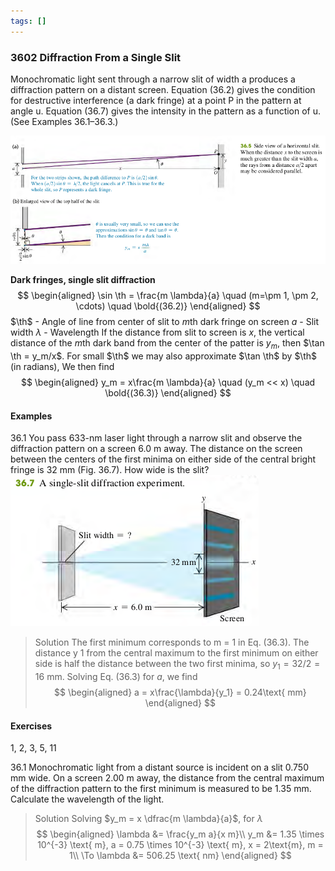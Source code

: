```yaml
---
tags: []
---
```


### 3602 Diffraction From a Single Slit
Monochromatic light sent through a narrow slit of width a produces a diffraction pattern on a distant screen. Equation (36.2) gives the condition for destructive interference (a dark fringe) at a point P in the pattern at angle u. Equation (36.7) gives the intensity in the pattern as a function of u. (See Examples 36.1–36.3.)

![Graph](../assets/36_05.png)

**Dark fringes, single slit diffraction**
$$
\begin{aligned}
\sin \th = \frac{m \lambda}{a} \quad (m=\pm 1, \pm 2, \cdots) \quad \bold{(36.2)}
\end{aligned}
$$
$\th$ - Angle of line from center of slit to *m*th dark fringe on screen
$a$ - Slit width
$\lambda$ - Wavelength
If the distance from slit to screen is $x$, the vertical distance of the *m*th dark band from the center of the patter is $y_m$, then $\tan \th = y_m/x$. For small $\th$ we may also approximate $\tan \th$ by $\th$ (in radians), We then find
$$
\begin{aligned}
y_m = x\frac{m \lambda}{a} \quad (y_m << x) \quad \bold{(36.3)}
\end{aligned}
$$

#### Examples
36.1  You pass 633-nm laser light through a narrow slit and observe the diffraction pattern on a screen 6.0 m away. The distance on the screen between the centers of the first minima on either side of the central bright fringe is 32 mm (Fig. 36.7). How wide is the slit?
![Graph](../assets/36_07.png)
>Solution
The first minimum corresponds to m = 1 in Eq. (36.3). The distance y 1 from the central maximum to the first minimum on either side is half the distance between the two first minima, so $y_1 = 32/2= 16$ mm. Solving Eq. (36.3) for $a$, we find
$$
\begin{aligned}
a = x\frac{\lambda}{y_1} = 0.24\text{ mm}
\end{aligned}
$$

#### Exercises
1, 2, 3, 5, 11

36.1 Monochromatic light from a distant source is incident on a slit 0.750 mm wide. On a screen 2.00 m away, the distance from the central maximum of the diffraction pattern to the first minimum is measured to be 1.35 mm. Calculate the wavelength of the light.
>Solution
Solving $y_m = x \dfrac{m \lambda}{a}$, for $\lambda$
$$
\begin{aligned}
\lambda &= \frac{y_m a}{x m}\\
y_m &= 1.35 \times 10^{-3} \text{ m}, a = 0.75 \times 10^{-3} \text{ m}, x = 2\text{m}, m = 1\\
\To \lambda &= 506.25 \text{ nm}
\end{aligned}
$$
